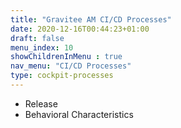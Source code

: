 ```yaml
---
title: "Gravitee AM CI/CD Processes"
date: 2020-12-16T00:44:23+01:00
draft: false
menu_index: 10
showChildrenInMenu : true
nav_menu: "CI/CD Processes"
type: cockpit-processes
---
```


* Release
* Behavioral Characteristics


<!-- To complete (in the [layouts/general-design/list.html]) -->

